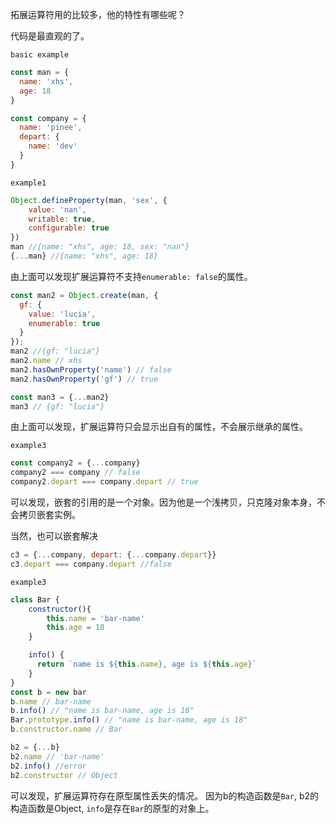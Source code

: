 拓展运算符用的比较多，他的特性有哪些呢？

代码是最直观的了。

`basic example`
```js
const man = {
  name: 'xhs',
  age: 18
}

const company = {
  name: 'pinee',
  depart: {
    name: 'dev'
  }
}
```

`example1`
```javascript
Object.defineProperty(man, 'sex', {
    value: 'nan',
    writable: true,
    configurable: true
})
man //{name: "xhs", age: 18, sex: "nan"}
{...man} //{name: "xhs", age: 18}
```
由上面可以发现扩展运算符不支持`enumerable: false`的属性。

```js
const man2 = Object.create(man, {  
  gf: {
    value: 'lucia',
    enumerable: true
  }
});
man2 //{gf: "lucia"}
man2.name // xhs
man2.hasOwnProperty('name') // false
man2.hasOwnProperty('gf') // true

const man3 = {...man2}
man3 // {gf: "lucia"}
```
由上面可以发现，扩展运算符只会显示出自有的属性，不会展示继承的属性。

`example3`
```js
const company2 = {...company}
company2 === company // false
company2.depart === company.depart // true
```
可以发现，嵌套的引用的是一个对象。因为他是一个浅拷贝，只克隆对象本身，不会拷贝嵌套实例。

当然，也可以嵌套解决
```js
c3 = {...company, depart: {...company.depart}}
c3.depart === company.depart //false
```

`example3`
```js
class Bar {
    constructor(){
        this.name = 'bar-name'
        this.age = 18
    }

    info() {
      return `name is ${this.name}, age is ${this.age}`
    }
}
const b = new bar
b.name // bar-name
b.info() // "name is bar-name, age is 18"
Bar.prototype.info() // "name is bar-name, age is 18"
b.constructor.name // Bar

b2 = {...b}
b2.name // 'bar-name'
b2.info() //error
b2.constructor // Object
```

可以发现，扩展运算符存在原型属性丢失的情况。
因为b的构造函数是`Bar`, b2的构造函数是Object, `info`是存在`Bar`的原型的对象上。
